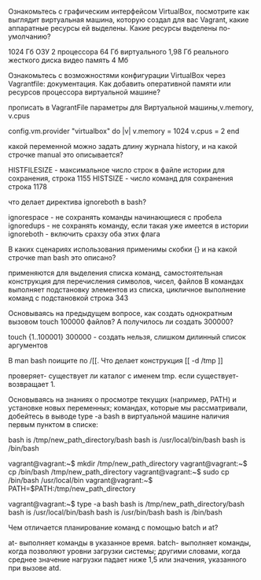 Ознакомьтесь с графическим интерфейсом VirtualBox, посмотрите как выглядит виртуальная машина, которую создал для вас Vagrant, какие аппаратные ресурсы ей выделены. Какие ресурсы выделены по-умолчанию?

1024 Гб ОЗУ 2 процессора 64 Гб виртуального 1,98 Гб реального жесткого диска видео память 4 Мб


Ознакомьтесь с возможностями конфигурации VirtualBox через Vagrantfile: документация. Как добавить оперативной памяти или ресурсов процессора виртуальной машине?

прописать в VagrantFile параметры для Виртуальной машины,v.memory, v.cpus

config.vm.provider "virtualbox" do |v|
  v.memory = 1024
  v.cpus = 2
end



какой переменной можно задать длину журнала history, и на какой строчке manual это описывается?

HISTFILESIZE - максимальное число строк в файле истории для сохранения, 
строка 1155
HISTSIZE - число команд для сохранения 
строка 1178

что делает директива ignoreboth в bash?

ignorespace - не сохранять команды начинающиеся с пробела
ignoredups - не сохранять команду, если такая уже имеется в истории
ignoreboth - включить срахзу оба этих флага


В каких сценариях использования применимы скобки {} и на какой строчке man bash это описано?

применяются для выделения списка команд, самостоятельная конструкция для перечисления символов, чисел, файлов 
В командах выполняет подстановку элементов из списка,  цикличное выполнение команд с подстановкой
строка 343
  
Основываясь на предыдущем вопросе, как создать однократным вызовом touch 100000 файлов? А получилось ли создать 300000?

touch {1..100001}
300000 - создать нельзя, слишком дилинный список аргументов

В man bash поищите по /\[\[. Что делает конструкция [[ -d /tmp ]]

проверяет- существует ли каталог с именем tmp. если существует- возвращает 1.


Основываясь на знаниях о просмотре текущих (например, PATH) и установке новых переменных; командах, которые мы рассматривали, добейтесь в выводе type -a bash в виртуальной машине наличия первым пунктом в списке:

bash is /tmp/new_path_directory/bash 
bash is /usr/local/bin/bash 
bash is /bin/bash

vagrant@vagrant:~$ mkdir /tmp/new_path_directory
vagrant@vagrant:~$ cp /bin/bash /tmp/new_path_directory
vagrant@vagrant:~$ sudo cp /bin/bash /usr/local/bin
vagrant@vagrant:~$ PATH=$PATH:/tmp/new_path_directory

vagrant@vagrant:~$ type -a bash
bash is /tmp/new_path_directory/bash
bash is /usr/local/bin/bash
bash is /usr/bin/bash
bash is /bin/bash

Чем отличается планирование команд с помощью batch и at?

at- выполняет команды в указанное время.
batch- выполняет команды, когда позволяют уровни загрузки системы; другими словами, когда среднее значение нагрузки падает ниже 1,5 или значения, указанного при вызове atd.
 
